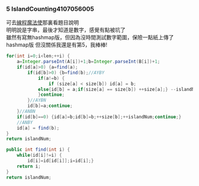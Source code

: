 ### 5    IslandCounting4107056005
可去[線程魔法使](https://github.com/liao2000/Algorithms-Meet-Java/tree/master/Homework/HW03_IslandCounting)那裏看題目說明  
明明說是字串，最後才知道是數字，感覺有點被坑了  
雖然有寫無hashmap版，但因為沒時間測試數字範圍，保險一點紙上傳了hashmap版
但沒關係我還是有第5，我棒棒!  
````java
for(int i=0;i<len;++i) {
	a=Integer.parseInt(A[i])+1;b=Integer.parseInt(B[i])+1;
	if(id[a]>0) {a=find(a);
		if(id[b]>0) {b=find(b);//AYBY
			if(a!=b) {
				if (size[a] < size[b]) id[a] = b; 
			else{id[b] = a;if(size[a] == size[b]) ++size[a];} --islandNum;
			}continue;
		}//AYBN
		id[b]=a;continue;
	}//ANBN
	if(id[b]==0) {id[a]=b;id[b]=b;++size[b];++islandNum;continue;}
	//ANBY
	id[a] = find(b);
}
return islandNum;
````

````java
public int find(int i) {
	while(id[i]!=i) {
		id[i]=id[id[i]];i=id[i];} 
	return i;
}
return islandNum;
  ````
